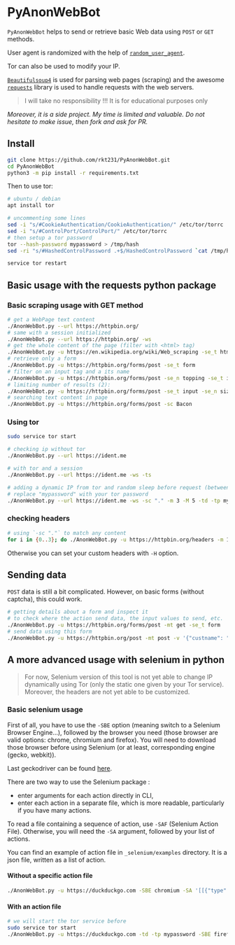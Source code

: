 # PyAnonWebBot

`PyAnonWebBot` helps to send or retrieve basic Web data using `POST` or `GET` methods.

User agent is randomized with the help of [`random_user_agent`](https://github.com/Luqman-Ud-Din/random_user_agent).

Tor can also be used to modify your IP.

[`Beautifulsoup4`](https://www.crummy.com/software/BeautifulSoup/) is used for parsing web pages (scraping) and the awesome [`requests`](https://github.com/psf/requests) library is used to handle requests with the web servers.

> I will take no responsibility !!! It is for educational purposes only

_Moreover, it is a side project. My time is limited and valuable. Do not hesitate to make issue, then fork and ask for PR._

## Install

```bash
git clone https://github.com/rkt231/PyAnonWebBot.git
cd PyAnonWebBot
python3 -m pip install -r requirements.txt
```

Then to use tor:

```bash
# ubuntu / debian
apt install tor

# uncommenting some lines
sed -i "s/#CookieAuthentication/CookieAuthentication/" /etc/tor/torrc
sed -i "s/#ControlPort/ControlPort/" /etc/tor/torrc
# then setup a tor password
tor --hash-password mypassword > /tmp/hash
sed -ri "s/#HashedControlPassword .+$/HashedControlPassword `cat /tmp/hash`/g" /etc/tor/torrc

service tor restart
```

## Basic usage with the requests python package

### Basic scraping usage with GET method

```bash
# get a WebPage text content
./AnonWebBot.py --url https://httpbin.org/ 
# same with a session initialized
./AnonWebBot.py --url https://httpbin.org/ -ws
# get the whole content of the page (filter with <html> tag)
./AnonWebBot.py -u https://en.wikipedia.org/wiki/Web_scraping -se_t html > /tmp/scraping.html
# retrieve only a form 
./AnonWebBot.py -u https://httpbin.org/forms/post -se_t form
# filter on an input tag and a its name
./AnonWebBot.py -u https://httpbin.org/forms/post -se_n topping -se_t input
# limiting number of results (2):
./AnonWebBot.py -u https://httpbin.org/forms/post -se_t input -se_n size -sl 2
# searching text content in page
./AnonWebBot.py -u https://httpbin.org/forms/post -sc Bacon
```

### Using tor

```bash
sudo service tor start

# checking ip without tor
./AnonWebBot.py --url https://ident.me 

# with tor and a session
./AnonWebBot.py --url https://ident.me -ws -ts

# adding a dynamic IP from tor and random sleep before request (between 3 and 5 seconds)
# replace "mypassword" with your tor password
./AnonWebBot.py --url https://ident.me -ws -sc "." -m 3 -M 5 -td -tp mypassword
```

### checking headers

```bash
# using `-sc "."` to match any content
for i in {0..3}; do ./AnonWebBot.py -u https://httpbin.org/headers -m 1 -M 3 -sc "."|grep User-Agent; done
```

Otherwise you can set your custom headers with `-H` option.

## Sending data

`POST` data is still a bit complicated. However, on basic forms (without captcha), this could work.

```bash
# getting details about a form and inspect it
# to check where the action send data, the input values to send, etc. 
./AnonWebBot.py -u https://httpbin.org/forms/post -mt get -se_t form
# send data using this form
./AnonWebBot.py -u https://httpbin.org/post -mt post -v '{"custname": "JohnDoe", "custel": "00-00-000", "custemail": "john.doe@domain.tld", "size": "large", "topping": "cheese", "delivery":"19:45"}' -sc "." -td -tp mypassword
```

## A more advanced usage with selenium in python

> For now, Selenium version of this tool is not yet able to change IP dynamically using Tor (only the static one given by your Tor service). Moreover, the headers are not yet able to be customized.

### Basic selenium usage

First of all, you have to use the `-SBE` option (meaning switch to a Selenium Browser Engine...), followed by the browser you need (those browser are valid options: chrome, chromium and firefox).
You will need to download those browser before using Selenium (or at least, corresponding engine (gecko, webkit)).

Last geckodriver can be found [here](https://github.com/mozilla/geckodriver/releases/).

There are two way to use the Selenium package :

- enter arguments for each action directly in CLI,
- enter each action in a separate file, which is more readable, particularly if you have many actions.

To read a file containing a sequence of action, use `-SAF` (Selenium Action File). Otherwise, you will need the `-SA` argument, followed by your list of actions.

You can find an example of action file in `_selenium/examples` directory. It is a json file, written as a list of action.

#### Without a specific action file

```bash
./AnonWebBot.py -u https://duckduckgo.com -SBE chromium -SA '[[{"type": "find_element_by_name", "value": "q"}, {"type": "send_keys", "value": "test"}]]'
```

#### With an action file

```bash
# we will start the tor service before
sudo service tor start
./AnonWebBot.py -u https://duckduckgo.com -td -tp mypassword -SBE firefox -SAF _selenium/examples/test_ddg.json
```
